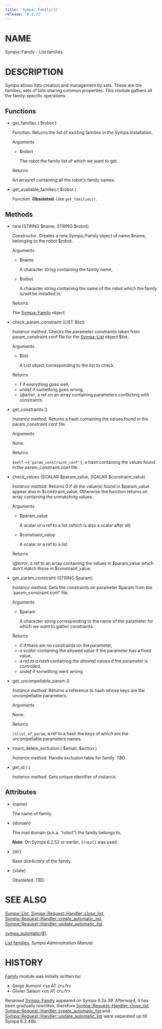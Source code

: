 ```yaml
---
title: 'Sympa::Family(3)'
release: '6.2.72'
---
```


# NAME

Sympa::Family - List families

# DESCRIPTION

Sympa allows lists creation and management by sets. These are the families,
sets of lists sharing common properties.
This module gathers all the family-specific operations.

## Functions

- get\_families ( $robot )

    _Function_.
    Returns the list of existing families in the Sympa installation.

    Arguments

    - $robot

        The robot the family list of which we want to get.

    Returns

    An arrayref containing all the robot's family names.

- get\_available\_families ( $robot )

    _Function_.
    **Obsoleted**.
    Use `get_families()`.

## Methods

- new (STRING $name, STRING $robot)

    _Constructor_.
    Creates a new Sympa::Family object of name $name, belonging to the robot $robot.

    Arguments

    - $name

        A character string containing the family name,

    - $robot

        A character string containing the name of the robot which the family is/will
        be installed in.

    Returns

    The [Sympa::Family](./Sympa-Family.3.md) object.

- check\_param\_constraint (LIST $list)

    _Instance method_.
    Checks the parameter constraints taken from param\_constraint.conf file for
    the [Sympa::List](./Sympa-List.3.md) object $list.

    Arguments

    - $list

        A List object corresponding to the list to check.

    Returns

    - _1_ if everything goes well,
    - _undef_ if something goes wrong,
    - _\\@error_, a ref on an array containing parameters conflicting with constraints.

- get\_constraints ()

    _Instance method_.
    Returns a hash containing the values found in the param\_constraint.conf file.

    Arguments

    None.

    Returns

    `$self->{'param_constraint_conf'}`,
    a hash containing the values found in the param\_constraint.conf file.

- check\_values (SCALAR $param\_value, SCALAR $constraint\_value)

    _Instance method_.
    Returns 0 if all the value(s) found in $param\_value appear also in
    $constraint\_value.
    Otherwise the function returns an array containing the unmatching values.

    Arguments

    - $param\_value

        A scalar or a ref to a list (which is also a scalar after all)

    - $constraint\_value

        A scalar or a ref to a list

    Returns

    _\\@error_, a ref to an array containing the values in $param\_value
    which don't match those in $constraint\_value.

- get\_param\_constraint (STRING $param)

    _Instance method_.
    Gets the constraints on parameter $param from the 'param\_constraint.conf' file.

    Arguments

    - $param

        A character string corresponding to the name of the parameter
        for which we want to gather constraints.

    Returns

    - _0_ if there are no constraints on the parameter,
    - _a scalar_ containing the allowed value if the parameter has a fixed value,
    - _a ref to a hash_ containing the allowed values if the parameter is controlled,
    - _undef_ if something went wrong.

- get\_uncompellable\_param ()

    _Instance method_.
    Returns a reference to hash whose keys are the uncompellable parameters.

    Arguments

    None.

    Returns

    `\%list_of_param`, a ref to a hash the keys of which are the
    uncompellable parameters names.

- insert\_delete\_exclusion ( $email, $action )

    _Instance method_.
    Handle exclusion table for family.
    TBD.

- get\_id ( )

    _Instance method_.
    Gets unique identifier of instance.

## Attributes

- {name}

    The name of family.

- {domain}

    The mail domain (a.k.a. "robot") the family belongs to.

    **Note**:
    On Sympa 6.2.52 or earlier, `{robot}` was used.

- {dir}

    Base dire4ctory of the family.

- {state}

    Obsoleted.
    TBD.

# SEE ALSO

[Sympa::List](./Sympa-List.3.md),
[Sympa::Request::Handler::close\_list](./Sympa-Request-Handler-close_list.3.md),
[Sympa::Request::Handler::create\_automatic\_list](./Sympa-Request-Handler-create_automatic_list.3.md),
[Sympa::Request::Handler::update\_automatic\_list](./Sympa-Request-Handler-update_automatic_list.3.md).

[sympa\_automatic(8)](./sympa_automatic.8.md).

[List families](https://www.sympa.community/manual/customize/basics-families.html), _Sympa Administration Manual_.

# HISTORY

[Family](https://metacpan.org/pod/Family) module was initially written by:

- Serge Aumont &lt;sa AT cru.fr>
- Olivier Salaun &lt;os AT cru.fr>

Renamed [Sympa::Family](./Sympa-Family.3.md) appeared on Sympa 6.2a.39.
Afterward, it has been gradually rewritten,
therefore [Sympa::Request::Handler::close\_list](./Sympa-Request-Handler-close_list.3.md),
[Sympa::Request::Handler::create\_automatic\_list](./Sympa-Request-Handler-create_automatic_list.3.md) and
[Sympa::Request::Handler::update\_automatic\_list](./Sympa-Request-Handler-update_automatic_list.3.md) were separated
up till Sympa 6.2.49b.
